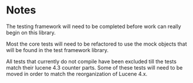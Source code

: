 ﻿
# Notes

The testing framework will need to be completed before work can 
really begin on this library.  

Most the core tests will need to be refactored to use the mock objects 
that will be found in the test framework library.  

All tests that currently do not compile have been excluded till the tests
match their lucene 4.3 counter parts.  Some of these tests will need to 
be moved in order to match the reorganization of Lucene 4.x.